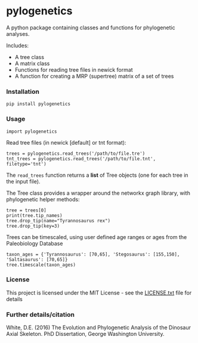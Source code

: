 # pylogenetics

A python package containing classes and functions for phylogenetic analyses.


Includes:
 - A tree class
 - A matrix class
 - Functions for reading tree files in newick format
 - A function for creating a MRP (supertree) matrix of a set of trees

### Installation

```
pip install pylogenetics
```

### Usage

```
import pylogenetics
```

Read tree files (in newick [default] or tnt format):

```
trees = pylogenetics.read_trees('/path/to/file.tre')
tnt_trees = pylogenetics.read_trees('/path/to/file.tnt', filetype='tnt')
```

The ```read_trees``` function returns a **list** of Tree objects (one for each tree in the input file).

The Tree class provides a wrapper around the networkx graph library, with phylogenetic helper methods:

```
tree = trees[0]
print(tree.tip_names)
tree.drop_tip(name="Tyrannosaurus rex")
tree.drop_tip(key=3)
```

Trees can be timescaled, using user defined age ranges or ages from the Paleobiology Database

```
taxon_ages = {'Tyrannosaurus': [70,65], 'Stegosaurus': [155,150], 'Saltasaurus': [70,65]}
tree.timescale(taxon_ages)
```

### License

This project is licensed under the MIT License - see the [LICENSE.txt](LICENSE.txt) file for details

### Further details/citation

White, D.E. (2016) The Evolution and Phylogenetic Analysis of the Dinosaur Axial Skeleton. PhD Dissertation, George
Washington University.
